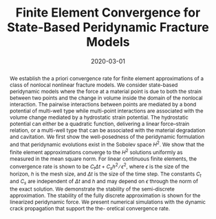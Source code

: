 ---
title: "Finite Element Convergence for State-Based Peridynamic Fracture Models"

authors:
- admin
- "Robert Lipton"
author_notes:
- ''
- "Corresponding author"
date: "2020-03-01"
doi: "10.1007/s42967-019-00039-4"

# Schedule page publish date (NOT publication's date).
publishDate: "2020-03-01"

# Publication type.
publication_types: ["article-journal"]

# Publication name and optional abbreviated publication name.
publication: "*Communications on Applied Mathematics and Computation*"
publication_short: "CAMC"

abstract: "We establish the a priori convergence rate for finite element approximations of a class of nonlocal nonlinear fracture models. We consider state-based peridynamic models where the force at a material point is due to both the strain between two points and the change in volume inside the domain of the nonlocal interaction. The pairwise interactions between points are mediated by a bond potential of multi-well type while multi-point interactions are associated with the volume change mediated by a hydrostatic strain potential. The hydrostatic potential can either be a quadratic function, delivering a linear force–strain relation, or a multi-well type that can be associated with the material degradation and cavitation. We first show the well-posedness of the peridynamic formulation and that peridynamic evolutions exist in the Sobolev space $H^2$. We show that the finite element approximations converge to the $H^2$ solutions uniformly as measured in the mean square norm. For linear continuous finite elements, the convergence rate is shown to be $C_t \\Delta t + C_s h^2∕\\epsilon^2$, where $\\epsilon$ is the size of the horizon, $h$ is the mesh size, and $\\Delta t$ is the size of the time step. The constants $C_t$ and $C_s$ are independent of $\\Delta t$ and $h$ and may depend on $\\epsilon$ through the norm of the exact solution. We demonstrate the stability of the semi-discrete approximation. The stability of the fully discrete approximation is shown for the linearized peridynamic force. We present numerical simulations with the dynamic crack propagation that support the the- oretical convergence rate."

# Summary. An optional shortened abstract.
summary: ''

tags:
- Numerical Methods
- Numerical Analysis
- Mechanics
- Peridynamics
- Fracture Mechanics
- Finite Element Method
featured: true

# links:
url_pdf: ''
url_code: ''
url_source: 'https://doi.org/10.1007/s42967-019-00039-4'
---